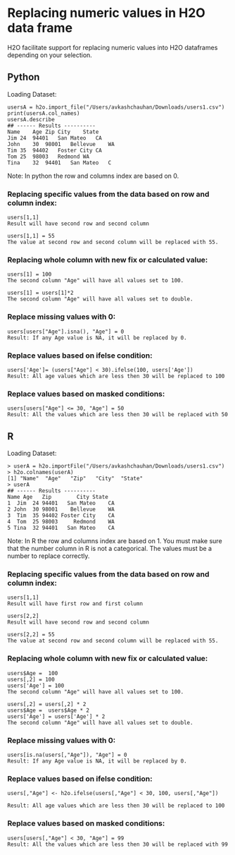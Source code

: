 # Replacing numeric values in H2O data frame #

H2O facilitate support for replacing numeric values into H2O dataframes depending on your selection. 

## Python ##

Loading Dataset:
```
usersA = h2o.import_file("/Users/avkashchauhan/Downloads/users1.csv")
print(usersA.col_names)
usersA.describe
## ------ Results ----------
Name	Age	Zip	City	State
Jim	24	94401	San Mateo	CA
John	30	98001	Bellevue	WA
Tim	35	94402	Foster City	CA
Tom	25	98003	Redmond	WA
Tina	32	94401	San Mateo	C
```
Note: In python the row and columns index are based on 0. 

### Replacing specific values from the data based on row and column index: ###
```
users[1,1]
Result will have second row and second column 

users[1,1] = 55
The value at second row and second column will be replaced with 55.
```

### Replacing whole column with new fix or calculated value: ###
```
users[1] = 100
The second column "Age" will have all values set to 100.

users[1] = users[1]*2
The second column "Age" will have all values set to double.
```

### Replace missing values with 0: ###
```
users[users["Age"].isna(), "Age"] = 0
Result: If any Age value is NA, it will be replaced by 0.
```
### Replace values based on ifelse condition: ###
```
users['Age']= (users["Age"] < 30).ifelse(100, users['Age'])
Result: All age values which are less then 30 will be replaced to 100
```
### Replace values based on masked conditions: ###
```
users[users["Age"] <= 30, "Age"] = 50
Result: All the values which are less then 30 will be replaced with 50
```


## R ##

Loading Dataset:
```
> userA = h2o.importFile("/Users/avkashchauhan/Downloads/users1.csv")
> h2o.colnames(userA)
[1] "Name"  "Age"   "Zip"   "City"  "State"
> userA
## ------ Results ----------
Name Age   Zip        City State
1  Jim  24 94401   San Mateo    CA
2 John  30 98001    Bellevue    WA
3  Tim  35 94402 Foster City    CA
4  Tom  25 98003     Redmond    WA
5 Tina  32 94401   San Mateo    CA
```

Note: In R the row and columns index are based on 1. You must make sure that the number column in R is not a categorical. The values must be a number to replace correctly.

### Replacing specific values from the data based on row and column index: ###
```
users[1,1]
Result will have first row and first column 

users[2,2]
Result will have second row and second column 

users[2,2] = 55
The value at second row and second column will be replaced with 55.
```

### Replacing whole column with new fix or calculated value: ###
```
users$Age =  100
users[,2] = 100
users['Age'] = 100
The second column "Age" will have all values set to 100.

users[,2] = users[,2] * 2
users$Age =  users$Age * 2
users['Age'] = users['Age'] * 2
The second column "Age" will have all values set to double.
```

### Replace missing values with 0: ###
```
users[is.na(users[,"Age"]), "Age"] = 0
Result: If any Age value is NA, it will be replaced by 0.
```
### Replace values based on ifelse condition: ###
```
users[,"Age"] <- h2o.ifelse(users[,"Age"] < 30, 100, users[,"Age"])

Result: All age values which are less then 30 will be replaced to 100
```
### Replace values based on masked conditions: ###
```
users[users[,"Age"] < 30, "Age"] = 99
Result: All the values which are less then 30 will be replaced with 99
```


